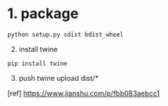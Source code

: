 
# 1. package

```shell
python setup.py sdist bdist_wheel
```

2. install twine
```shell
pip install twine
```

3. push
twine upload dist/*

[ref]
https://www.jianshu.com/p/fbb083aebcc1